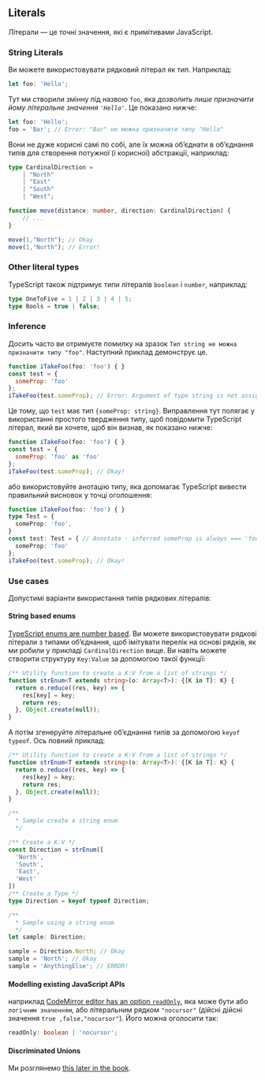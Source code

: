 ## Literals
Літерали — це *точні* значення, які є примітивами JavaScript.

### String Literals

Ви можете використовувати рядковий літерал як тип. Наприклад:
```ts
let foo: 'Hello';
```

Тут ми створили змінну під назвою `foo`, яка *дозволить лише призначити йому літеральне значення `'Hello'`*. Це показано нижче:

```ts
let foo: 'Hello';
foo = 'Bar'; // Error: "Bar" не можна призначити типу "Hello"
```

Вони не дуже корисні самі по собі, але їх можна об’єднати в об’єднання типів для створення потужної (і корисної) абстракції, наприклад:

```ts
type CardinalDirection =
    | "North"
    | "East"
    | "South"
    | "West";

function move(distance: number, direction: CardinalDirection) {
    // ...
}

move(1,"North"); // Okay
move(1,"Nurth"); // Error!
```

### Other literal types
TypeScript також підтримує типи літералів `boolean` і `number`, наприклад:

```ts
type OneToFive = 1 | 2 | 3 | 4 | 5;
type Bools = true | false;
```

### Inference 
Досить часто ви отримуєте помилку на зразок `Тип string не можна призначити типу "foo"`. Наступний приклад демонструє це.

```js
function iTakeFoo(foo: 'foo') { }
const test = {
  someProp: 'foo'
};
iTakeFoo(test.someProp); // Error: Argument of type string is not assignable to parameter of type 'foo'
```

Це тому, що `test` має тип `{someProp: string}`. Виправлення тут полягає у використанні простого твердження типу, щоб повідомити TypeScript літерал, який ви хочете, щоб він визнав, як показано нижче:

```js
function iTakeFoo(foo: 'foo') { }
const test = {
  someProp: 'foo' as 'foo'
};
iTakeFoo(test.someProp); // Okay!
```

або використовуйте анотацію типу, яка допомагає TypeScript вивести правильний висновок у точці оголошення:

```ts
function iTakeFoo(foo: 'foo') { }
type Test = {
  someProp: 'foo',
}
const test: Test = { // Annotate - inferred someProp is always === 'foo'
  someProp: 'foo' 
}; 
iTakeFoo(test.someProp); // Okay!
```

### Use cases
Допустимі варіанти використання типів рядкових літералів:

#### String based enums

[TypeScript enums are number based](../enums.md). Ви можете використовувати рядкові літерали з типами об’єднання, щоб імітувати перелік на основі рядків, як ми робили у прикладі `CardinalDirection` вище. Ви навіть можете створити структуру `Key:Value` за допомогою такої функції:

```ts
/** Utility function to create a K:V from a list of strings */
function strEnum<T extends string>(o: Array<T>): {[K in T]: K} {
  return o.reduce((res, key) => {
    res[key] = key;
    return res;
  }, Object.create(null));
}
```

А потім згенеруйте літеральне об’єднання типів за допомогою `keyof typeof`. Ось повний приклад:

```ts
/** Utility function to create a K:V from a list of strings */
function strEnum<T extends string>(o: Array<T>): {[K in T]: K} {
  return o.reduce((res, key) => {
    res[key] = key;
    return res;
  }, Object.create(null));
}

/**
  * Sample create a string enum
  */

/** Create a K:V */
const Direction = strEnum([
  'North',
  'South',
  'East',
  'West'
])
/** Create a Type */
type Direction = keyof typeof Direction;

/** 
  * Sample using a string enum
  */
let sample: Direction;

sample = Direction.North; // Okay
sample = 'North'; // Okay
sample = 'AnythingElse'; // ERROR!
```

#### Modelling existing JavaScript APIs

наприклад [CodeMirror editor has an option `readOnly`](https://codemirror.net/doc/manual.html#option_readOnly), яка може бути або `логічним значенням`, або літеральним рядком `"nocursor"` (дійсні дійсні значення `true ,false,"nocursor"`). Його можна оголосити так:

```ts
readOnly: boolean | 'nocursor';
```

#### Discriminated Unions

Ми розглянемо [this later in the book](./discriminated-unions.md).


[](https://github.com/Microsoft/TypeScript/pull/5185)
